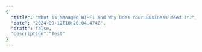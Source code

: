 ```yaml
---
{
  "title": "What is Managed Wi-Fi and Why Does Your Business Need It?",
  "date": "2024-09-12T10:20:04.474Z",
  "draft": false,
  "description":"Test"
}
---
```

        